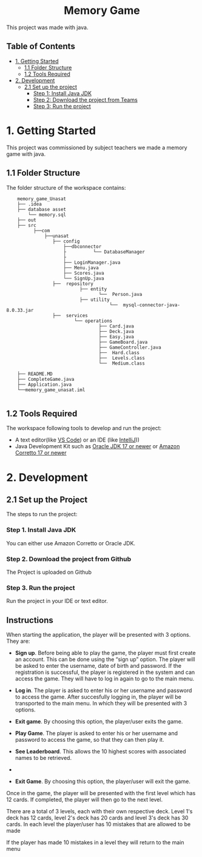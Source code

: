 <h1 align="center">
  Memory Game
</h1>
This project was made with java.

## Table of Contents
- [1. Getting Started](#1-getting-started)
    - [1.1 Folder Structure](#1.1-folder-structure)
    - [1.2 Tools Required](#1.2-tools-required)
- [2. Development](#2-development)
    - [2.1 Set up the project](#21-set-up-the-project)
      - [Step 1: Install Java JDK](#step-1-install-java-jdk)
      - [Step 2: Download the project from Teams](#step-2-download-the-project-from-teams)
      - [Step 3: Run the project](#step-3-run-the-project)



# 1. Getting Started
This project was commissioned by subject teachers we made a memory game with java.

## 1.1 Folder Structure
The folder structure of the workspace contains:
```
    memory_game_Unasat
    ├── .idea
    ├── database asset
        └── memory.sql
    ├── out
    ├── src
          ├──com
              ├──unasat
                 ├── config
                     ├──dbconnector                    
                     ├          └── DatabaseManager
                     ├
                     ├── LoginManager.java
                     ├── Menu.java       
                     ├── Scores.java
                     └── SignUp.java
                 ├──  repository
                           ├── entity
                                  └──  Person.java
                           ├── utility             
                                      └──  mysql-connector-java-8.0.33.jar
                 ├──  services
                         └── operations                 
                                  ├── Card.java
                                  ├── Deck.java
                                  ├── Easy.java
                                  ├── GameBoard.java
                                  ├── GameController.java
                                  ├──  Hard.class
                                  ├──  Levels.class             
                                  └──  Medium.class

    ├── README.MD
    ├── CompleteGame.java            
    ├── Application.java
    └──memory_game_unasat.iml
    
```
## 1.2 Tools Required
The workspace following tools to develop and run the project:
- A text editor(like [VS Code](https://code.visualstudio.com/)) or an IDE (like [IntelliJ](https://www.jetbrains.com/idea/)))
- Java Development Kit such as [Oracle JDK 17 or newer](https://www.oracle.com/java/technologies/java-se-glance.html) or [Amazon Corretto 17 or newer](https://aws.amazon.com/corretto/)

# 2. Development

## 2.1 Set up the Project
The steps to run the project:

### Step 1. Install Java JDK
You can either use Amazon Corretto or Oracle JDK. 

### Step 2. Download the project from Github
The Project is uploaded on  Github

### Step 3. Run the project
Run the project in your IDE or text editor.

## Instructions

When starting the application, the player will be presented with 3 options. They are:

- **Sign up**. Before being able to play the game, the player must first create an account. This can be done using the “sign up” option. The player will be asked to enter the username, date of birth and password. If the registration is successful, the player is registered in the system and can access the game. They will have to log in again to go to the main menu.
  
- **Log in**. The player is asked to enter his or her username and password to access the game. After succesfully logging in, the player will be transported to the main menu. In which they will be presented with 3 options.

- **Exit game**. By choosing this option, the player/user exits the game.

- **Play Game**. The player is asked to enter his or her username and password to access the game, so that they can then play it.

- **See Leaderboard**. This allows the 10 highest scores with associated names to be retrieved.
- 
- **Exit Game**. By choosing this option, the player/user will exit the game.

  
Once in the game, the player will be presented with the first level which has 12 cards.
If completed, the player will then go to the next level.

There are a total of 3 levels, each with their own respective deck.
Level 1's deck has 12 cards, level 2's deck has 20 cards and level 3's deck has 30 cards. 
In each level the player/user has 10 mistakes that are allowed to be made

If the player has  made 10 mistakes in a level they will return to the main menu


 
